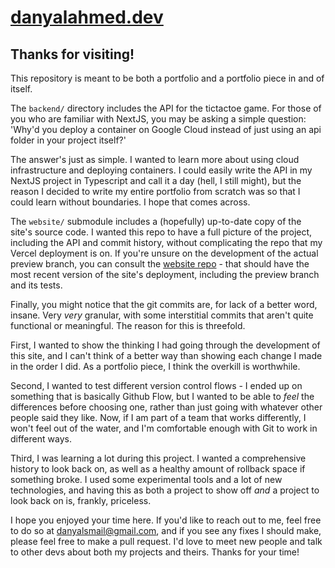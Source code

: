 # [danyalahmed.dev](https://danyalahmed.dev)

## Thanks for visiting! 
This repository is meant to be both a portfolio and a portfolio piece in and of itself.

The `backend/` directory includes the API for the tictactoe game. For those of you who are familiar with NextJS, you may be asking a simple question:
'Why'd you deploy a container on Google Cloud instead of just using an api folder in your project itself?'

The answer's just as simple. I wanted to learn more about using cloud infrastructure and deploying containers. I could easily write the API in my NextJS project in Typescript and call it a day (hell, I still might), but the reason I decided to write my entire portfolio from scratch was so that I could learn without boundaries. I hope that comes across.

The `website/` submodule includes a (hopefully) up-to-date copy of the site's source code. I wanted this repo to have a full picture of the project, including the API and commit history, without complicating the repo that my Vercel deployment is on. If you're unsure on the development of the actual preview branch, you can consult the [website repo](https://github.com/theonlynanu/website) - that should have the most recent version of the site's deployment, including the preview branch and its tests.

Finally, you might notice that the git commits are, for lack of a better word, insane. Very *very* granular, with some interstitial commits that aren't quite functional or meaningful. The reason for this is threefold. 

First, I wanted to show the thinking I had going through the development of this site, and I can't think of a better way than showing each change I made in the order I did. As a portfolio piece, I think the overkill is worthwhile.

Second, I wanted to test different version control flows - I ended up on something that is basically Github Flow, but I wanted to be able to *feel* the differences before choosing one, rather than just going with whatever other people said they like. Now, if I am part of a team that works differently, I won't feel out of the water, and I'm comfortable enough with Git to work in different ways.

Third, I was learning a lot during this project. I wanted a comprehensive history to look back on, as well as a healthy amount of rollback space if something broke. I used some experimental tools and a lot of new technologies, and having this as both a project to show off *and* a project to look back on is, frankly, priceless.

I hope you enjoyed your time here. If you'd like to reach out to me, feel free to do so at danyalsmail@gmail.com, and if you see any fixes I should make, please feel free to make a pull request. I'd love to meet new people and talk to other devs about both my projects and theirs. Thanks for your time!
